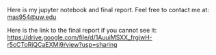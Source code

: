 Here is my jupyter notebook and final report. Feel free to contact me at: mas954@uw.edu

Here is the link to the final report if you cannot see it:
https://drive.google.com/file/d/1AuuiMSXX_frgiwH-r5cCToRiQCaEXMi9/view?usp=sharing
